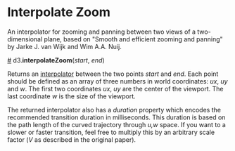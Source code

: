 # Interpolate Zoom

An interpolator for zooming and panning between two views of a two-dimensional plane, based on "Smooth and efficient zooming and panning" by Jarke J. van Wijk and Wim A.A. Nuij.

<a name="interpolateZoom" href="#interpolateZoom">#</a> d3.**interpolateZoom**(*start*, *end*)

Returns an [interpolator](https://github.com/mbostock/d3/wiki/Transitions#wiki-_interpolate) between the two points *start* and *end*. Each point should be defined as an array of three numbers in world coordinates: *ux*, *uy* and *w*. The first two coordinates *ux*, *uy* are the center of the viewport. The last coordinate *w* is the size of the viewport.

The returned interpolator also has a *duration* property which encodes the recommended transition duration in milliseconds. This duration is based on the path length of the curved trajectory through *u,w* space. If you want to a slower or faster transition, feel free to multiply this by an arbitrary scale factor (*V* as described in the original paper).
